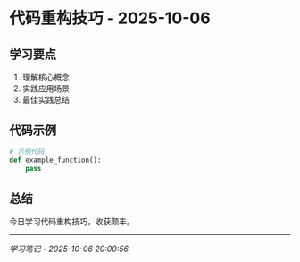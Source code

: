 # 代码重构技巧 - 2025-10-06

## 学习要点
1. 理解核心概念
2. 实践应用场景
3. 最佳实践总结

## 代码示例
```python
# 示例代码
def example_function():
    pass
```

## 总结
今日学习代码重构技巧，收获颇丰。

---
*学习笔记 - 2025-10-06 20:00:56*
